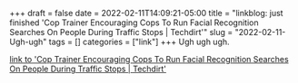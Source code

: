 +++draft = falsedate = 2022-02-11T14:09:21-05:00title = "linkblog: just finished 'Cop Trainer Encouraging Cops To Run Facial Recognition Searches On People During Traffic Stops | Techdirt'"slug = "2022-02-11-Ugh-ugh"tags = []categories = ["link"]+++Ugh ugh ugh. [link to 'Cop Trainer Encouraging Cops To Run Facial Recognition Searches On People During Traffic Stops | Techdirt'](https://www.techdirt.com/articles/20220206/11255548424/cop-trainer-encouraging-cops-to-run-facial-recognition-searches-people-during-traffic-stops.shtml)